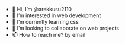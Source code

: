 - 👋 Hi, I’m @arekkusu2110
- 👀 I’m interested in web development
- 🌱 I’m currently learning css
- 💞️ I’m looking to collaborate on web projects
- 📫 How to reach me? by email

<!---
arekkusu2110/arekkusu2110 is a ✨ special ✨ repository because its `README.md` (this file) appears on your GitHub profile.
You can click the Preview link to take a look at your changes.
--->
